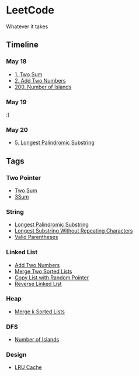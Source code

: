 # LeetCode
Whatever it takes

## Timeline
### May 18
- [1. Two Sum](https://github.com/chauncyf/LeetCode/blob/master/src/TwoSum.java)
- [2. Add Two Numbers](https://github.com/chauncyf/LeetCode/blob/master/src/AddTwoNumbers.java)
- [200. Number of Islands](https://github.com/chauncyf/LeetCode/blob/master/src/NumberofIslands.java)
### May 19
:)
### May 20
- [5. Longest Palindromic Substring](https://github.com/chauncyf/LeetCode/blob/master/Python/longest_palindromic_substring.py)


## Tags
### Two Pointer
- [Two Sum](https://leetcode.com/problems/two-sum/)
- [3Sum](https://leetcode.com/problems/3sum/)

### String
- [Longest Palindromic Substring](https://leetcode.com/problems/longest-palindromic-substring/)
- [Longest Substring Without Repeating Characters](https://leetcode.com/problems/longest-substring-without-repeating-characters/)
- [Valid Parentheses](https://leetcode.com/problems/valid-parentheses/)

### Linked List
- [Add Two Numbers](https://leetcode.com/problems/add-two-numbers/)
- [Merge Two Sorted Lists](https://leetcode.com/problems/merge-two-sorted-lists/)
- [Copy List with Random Pointer](https://leetcode.com/problems/copy-list-with-random-pointer/)
- [Reverse Linked List](https://leetcode.com/problems/reverse-linked-list/)

### Heap
- [Merge k Sorted Lists](https://leetcode.com/problems/merge-k-sorted-lists/)

### DFS
- [Number of Islands](https://leetcode.com/problems/number-of-islands/)

### Design
- [LRU Cache](https://leetcode.com/problems/lru-cache/)

